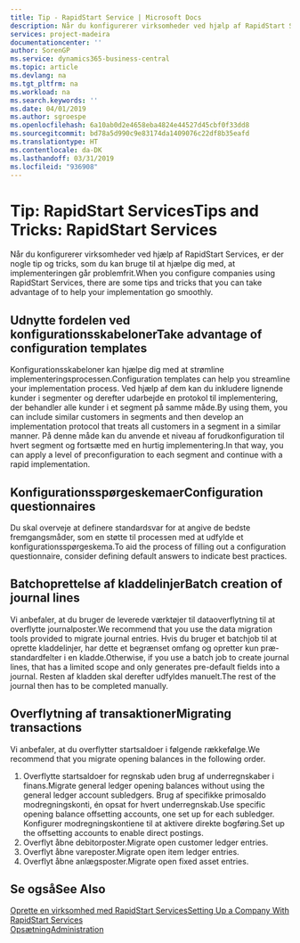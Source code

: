 ```yaml
---
title: Tip - RapidStart Service | Microsoft Docs
description: Når du konfigurerer virksomheder ved hjælp af RapidStart Services, er der nogle tip og tricks, som du kan bruge til at hjælpe dig med, at implementeringen går problemfrit.
services: project-madeira
documentationcenter: ''
author: SorenGP
ms.service: dynamics365-business-central
ms.topic: article
ms.devlang: na
ms.tgt_pltfrm: na
ms.workload: na
ms.search.keywords: ''
ms.date: 04/01/2019
ms.author: sgroespe
ms.openlocfilehash: 6a10ab0d2e4658eba4824e44527d45cbf0f33dd8
ms.sourcegitcommit: bd78a5d990c9e83174da1409076c22df8b35eafd
ms.translationtype: HT
ms.contentlocale: da-DK
ms.lasthandoff: 03/31/2019
ms.locfileid: "936908"
---
```

# <a name="tips-and-tricks-rapidstart-services"></a><span data-ttu-id="a2ea7-103">Tip: RapidStart Services</span><span class="sxs-lookup"><span data-stu-id="a2ea7-103">Tips and Tricks: RapidStart Services</span></span>
<span data-ttu-id="a2ea7-104">Når du konfigurerer virksomheder ved hjælp af RapidStart Services, er der nogle tip og tricks, som du kan bruge til at hjælpe dig med, at implementeringen går problemfrit.</span><span class="sxs-lookup"><span data-stu-id="a2ea7-104">When you configure companies using RapidStart Services, there are some tips and tricks that you can take advantage of to help your implementation go smoothly.</span></span>  

## <a name="take-advantage-of-configuration-templates"></a><span data-ttu-id="a2ea7-105">Udnytte fordelen ved konfigurationsskabeloner</span><span class="sxs-lookup"><span data-stu-id="a2ea7-105">Take advantage of configuration templates</span></span>  
<span data-ttu-id="a2ea7-106">Konfigurationsskabeloner kan hjælpe dig med at strømline implementeringsprocessen.</span><span class="sxs-lookup"><span data-stu-id="a2ea7-106">Configuration templates can help you streamline your implementation process.</span></span> <span data-ttu-id="a2ea7-107">Ved hjælp af dem kan du inkludere lignende kunder i segmenter og derefter udarbejde en protokol til implementering, der behandler alle kunder i et segment på samme måde.</span><span class="sxs-lookup"><span data-stu-id="a2ea7-107">By using them, you can include similar customers in segments and then develop an implementation protocol that treats all customers in a segment in a similar manner.</span></span> <span data-ttu-id="a2ea7-108">På denne måde kan du anvende et niveau af forudkonfiguration til hvert segment og fortsætte med en hurtig implementering.</span><span class="sxs-lookup"><span data-stu-id="a2ea7-108">In that way, you can apply a level of preconfiguration to each segment and continue with a rapid implementation.</span></span>  

## <a name="configuration-questionnaires"></a><span data-ttu-id="a2ea7-109">Konfigurationsspørgeskemaer</span><span class="sxs-lookup"><span data-stu-id="a2ea7-109">Configuration questionnaires</span></span>  
<span data-ttu-id="a2ea7-110">Du skal overveje at definere standardsvar for at angive de bedste fremgangsmåder, som en støtte til processen med at udfylde et konfigurationsspørgeskema.</span><span class="sxs-lookup"><span data-stu-id="a2ea7-110">To aid the process of filling out a configuration questionnaire, consider defining default answers to indicate best practices.</span></span>  

## <a name="batch-creation-of-journal-lines"></a><span data-ttu-id="a2ea7-111">Batchoprettelse af kladdelinjer</span><span class="sxs-lookup"><span data-stu-id="a2ea7-111">Batch creation of journal lines</span></span>  
<span data-ttu-id="a2ea7-112">Vi anbefaler, at du bruger de leverede værktøjer til dataoverflytning til at overflytte journalposter.</span><span class="sxs-lookup"><span data-stu-id="a2ea7-112">We recommend that you use the data migration tools provided to migrate journal entries.</span></span> <span data-ttu-id="a2ea7-113">Hvis du bruger et batchjob til at oprette kladdelinjer, har dette et begrænset omfang og opretter kun præ-standardfelter i en kladde.</span><span class="sxs-lookup"><span data-stu-id="a2ea7-113">Otherwise, if you use a batch job to create journal lines, that has a limited scope and only generates pre-default fields into a journal.</span></span> <span data-ttu-id="a2ea7-114">Resten af kladden skal derefter udfyldes manuelt.</span><span class="sxs-lookup"><span data-stu-id="a2ea7-114">The rest of the journal then has to be completed manually.</span></span>  

## <a name="migrating-transactions"></a><span data-ttu-id="a2ea7-115">Overflytning af transaktioner</span><span class="sxs-lookup"><span data-stu-id="a2ea7-115">Migrating transactions</span></span>  
<span data-ttu-id="a2ea7-116">Vi anbefaler, at du overflytter startsaldoer i følgende rækkefølge.</span><span class="sxs-lookup"><span data-stu-id="a2ea7-116">We recommend that you migrate opening balances in the following order.</span></span>  

1.  <span data-ttu-id="a2ea7-117">Overflytte startsaldoer for regnskab uden brug af underregnskaber i finans.</span><span class="sxs-lookup"><span data-stu-id="a2ea7-117">Migrate general ledger opening balances without using the general ledger account subledgers.</span></span> <span data-ttu-id="a2ea7-118">Brug af specifikke primosaldo modregningskonti, én opsat for hvert underregnskab.</span><span class="sxs-lookup"><span data-stu-id="a2ea7-118">Use specific opening balance offsetting accounts, one set up for each subledger.</span></span> <span data-ttu-id="a2ea7-119">Konfigurer modregningskontiene til at aktivere direkte bogføring.</span><span class="sxs-lookup"><span data-stu-id="a2ea7-119">Set up the offsetting accounts to enable direct postings.</span></span>  
2.  <span data-ttu-id="a2ea7-120">Overflyt åbne debitorposter.</span><span class="sxs-lookup"><span data-stu-id="a2ea7-120">Migrate open customer ledger entries.</span></span>  
3.  <span data-ttu-id="a2ea7-121">Overflyt åbne vareposter.</span><span class="sxs-lookup"><span data-stu-id="a2ea7-121">Migrate open item ledger entries.</span></span>  
4.  <span data-ttu-id="a2ea7-122">Overflyt åbne anlægsposter.</span><span class="sxs-lookup"><span data-stu-id="a2ea7-122">Migrate open fixed asset entries.</span></span>  

## <a name="see-also"></a><span data-ttu-id="a2ea7-123">Se også</span><span class="sxs-lookup"><span data-stu-id="a2ea7-123">See Also</span></span>  
[<span data-ttu-id="a2ea7-124">Oprette en virksomhed med RapidStart Services</span><span class="sxs-lookup"><span data-stu-id="a2ea7-124">Setting Up a Company With RapidStart Services</span></span>](admin-set-up-a-company-with-rapidstart.md)  
[<span data-ttu-id="a2ea7-125">Opsætning</span><span class="sxs-lookup"><span data-stu-id="a2ea7-125">Administration</span></span>](admin-setup-and-administration.md)
